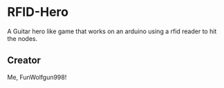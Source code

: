 # RFID-Hero
A Guitar hero like game that works on an arduino using a rfid reader to hit the nodes.
## Creator
Me, FunWolfgun998!
